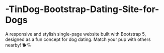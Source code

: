# -TinDog-Bootstrap-Dating-Site-for-Dogs
A responsive and stylish single-page website built with Bootstrap 5, designed as a fun concept for dog dating. Match your pup with others nearby! 🐕💘
